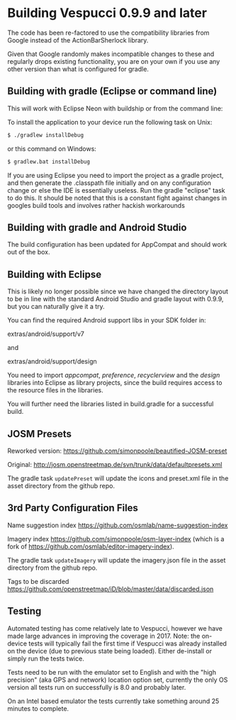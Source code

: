 
# Building Vespucci 0.9.9 and later

The code has been re-factored to use the compatibility libraries from Google instead of 
the ActionBarSherlock library. 

Given that Google randomly makes incompatible changes to these and regularly drops existing 
functionality, you are on your own if you use any other version than what is configured for gradle. 


## Building with gradle (Eclipse or command line)

This will work with Eclipse Neon with buildship or from the command line: 

To install the application to your device run the following task on Unix:

```bash
$ ./gradlew installDebug
```

or this command on Windows:

```bash
$ gradlew.bat installDebug
```

If you are using Eclipse you need to import the project as a gradle project, and then generate the .classpath file initially and on any configuration change or else the IDE is essentially useless. Run the gradle "eclipse" task to do this. It should be noted that this is a constant fight against changes in googles build tools and involves rather hackish workarounds

## Building with gradle and Android Studio

The build configuration has been updated for AppCompat and should work out of the box.

## Building with Eclipse

This is likely no longer possible since we have changed the directory layout to be in line with the standard Android Studio and gradle layout with 0.9.9, but you can naturally give it a try. 

You can find the required Android support libs in your SDK folder in:

extras/android/support/v7

and

extras/android/support/design

You need to import _appcompat_, _preference_, _recyclerview_ and the _design_ libraries into Eclipse as library projects, since the build requires access to the resource files in the libraries.

You will further need the libraries listed in build.gradle for a successful build.

## JOSM Presets

Reworked version:
https://github.com/simonpoole/beautified-JOSM-preset

Original:
http://josm.openstreetmap.de/svn/trunk/data/defaultpresets.xml

The gradle task ``updatePreset`` will update the icons and preset.xml file in the asset directory from the github repo. 

## 3rd Party Configuration Files

Name suggestion index https://github.com/osmlab/name-suggestion-index

Imagery index https://github.com/simonpoole/osm-layer-index (which is a fork of https://github.com/osmlab/editor-imagery-index).

The gradle task ``updateImagery`` will update the imagery.json file in the asset directory from the github repo. 

Tags to be discarded https://github.com/openstreetmap/iD/blob/master/data/discarded.json

## Testing

Automated testing has come relatively late to Vespucci, however we have made large advances in improving the coverage in 2017. Note: the on-device tests will typically fail the first time if Vespucci was already installed on the device (due to previous state being loaded). Either de-install or simply run the tests twice.

Tests need to be run with the emulator set to English and with the "high precision" (aka GPS and network) location option set, currently the only OS version all tests run on successfully is 8.0 and probably later.

On an Intel based emulator the tests currently take something around 25 minutes to complete.
